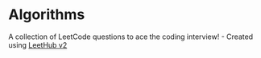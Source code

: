 # Algorithms
A collection of LeetCode questions to ace the coding interview! - Created using [LeetHub v2](https://github.com/arunbhardwaj/LeetHub-2.0)
